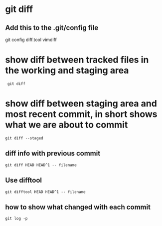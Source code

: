 # git diff  

## Add this to the .git/config file
git config diff.tool vimdiff

# show diff between tracked files in the working and staging area
` git diff`

# show diff between staging area and most recent commit, in short shows what we are about to commit
`git diff --staged`

## diff info with previous commit
`git diff HEAD HEAD^1 -- filename`

## Use difftool
`git difftool HEAD HEAD^1 -- filename`

## how to show what changed with each commit
`git log -p`
